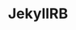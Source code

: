---
title: "JekyllRB"
permalink: /jekyllrb
layout: list
category: list
displayTag: jekyllrb
weight: 5
---